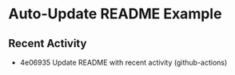 # Auto-Update README Example

## Recent Activity
<!-- BEGIN RECENT_ACTIVITY -->
* 4e06935 Update README with recent activity (github-actions)
<!-- END RECENT_ACTIVITY -->


